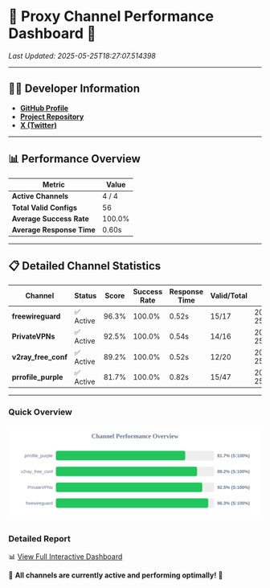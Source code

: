 # 🌟 Proxy Channel Performance Dashboard 🌟

_Last Updated: 2025-05-25T18:27:07.514398_

---

## 👩‍💻 Developer Information

- **[GitHub Profile](https://github.com/4n0nymou3)**  
- **[Project Repository](https://github.com/4n0nymou3/multi-proxy-config-fetcher)**  
- **[X (Twitter)](https://x.com/4n0nymou3)**  

---

## 📊 Performance Overview

| Metric                | Value       |
|-----------------------|-------------|
| **Active Channels**   | 4 / 4       |
| **Total Valid Configs** | 56          |
| **Average Success Rate** | 100.0%      |
| **Average Response Time** | 0.60s       |

---

## 📋 Detailed Channel Statistics

| Channel          | Status     | Score  | Success Rate | Response Time | Valid/Total | Last Success               |
|------------------|------------|--------|--------------|---------------|-------------|----------------------------|
| **freewireguard**  | ✅ Active  | 96.3%  | 100.0% | 0.52s         | 15/17       | 2025-05-25T18:27:07.512582 |
| **PrivateVPNs**  | ✅ Active  | 92.5%  | 100.0% | 0.54s         | 14/16       | 2025-05-25T18:27:06.960468 |
| **v2ray_free_conf**  | ✅ Active  | 89.2%  | 100.0% | 0.52s         | 12/20       | 2025-05-25T18:27:06.378071 |
| **prrofile_purple**  | ✅ Active  | 81.7%  | 100.0% | 0.82s         | 15/47       | 2025-05-25T18:27:05.786950 |

---

### Quick Overview
<div align="center">
  <a href="https://raw.githubusercontent.com/nullluser/NullRepo/refs/heads/main/assets/channel_stats_chart.svg">
    <img src="https://raw.githubusercontent.com/nullluser/NullRepo/refs/heads/main/assets/channel_stats_chart.svg" alt="Source Performance Statistics" width="800">
  </a>
</div>

### Detailed Report
📊 [View Full Interactive Dashboard](https://htmlpreview.github.io/?https://github.com/nullluser/NullRepo/blob/main/assets/performance_report.html)

🎉 **All channels are currently active and performing optimally!** 🎉
